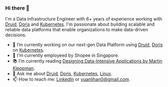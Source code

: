 ### Hi there 👋

I'm a Data Infrastructure Engineer with 6+ years of experience working with [Druid], [Doris] and [Kubernetes]. I'm passionate about building scalable and reliable data platforms that enable organizations to make data-driven decisions.

- 🔭 I’m currently working on our next-gen Data Platform using [Druid], [Doris] on [Kubernetes].
- 💼 I'm currently employeed by Shopee in Singapore.
- 📚 I’m currently reading [Designing Data-Intensive Applications by Martin Kleppman].
- 💬 Ask me about [Druid], [Doris], [Kubernetes], [Linux].
- 📫 How to reach me: [LinkedIn] or yuanlihan0@gmail.com.


[Druid]: <https://druid.apache.org>
[Doris]: <https://github.com/apache/doris>
[Kubernetes]: <https://github.com/kubernetes/kubernetes>
[Python]: <https://github.com/python>
[Linux]: <https://github.com/torvalds/linux>
[Designing Data-Intensive Applications by Martin Kleppman]: <https://www.oreilly.com/library/view/designing-data-intensive-applications/9781491903063/>
[LinkedIn]: <https://www.linkedin.com/in/yuanli-han-21b74819b>

<!--
**yuanlihan/yuanlihan** is a ✨ _special_ ✨ repository because its `README.md` (this file) appears on your GitHub profile.

Here are some ideas to get you started:

- 🔭 I’m currently working on ...
- 🌱 I’m currently learning ...
- 👯 I’m looking to collaborate on ...
- 🤔 I’m looking for help with ...
- 💬 Ask me about ...
- 📫 How to reach me: ...
- 😄 Pronouns: ...
- ⚡ Fun fact: ...
-->

